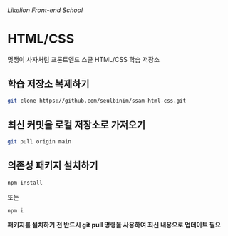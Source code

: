 ###### Likelion Front-end School

# HTML/CSS

멋쟁이 사자처럼 프론트엔드 스쿨 HTML/CSS 학습 저장소

## 학습 저장소 복제하기

```sh
git clone https://github.com/seulbinim/ssam-html-css.git
```

## 최신 커밋을 로컬 저장소로 가져오기

```sh
git pull origin main
```

## 의존성 패키지 설치하기

```sh
npm install
```
또는
```sh
npm i

```
**패키지를 설치하기 전 반드시 git pull 명령을 사용하여 최신 내용으로 
업데이트 필요**

